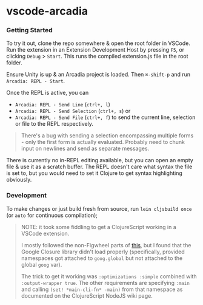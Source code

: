 # vscode-arcadia

### Getting Started
To try it out, clone the repo somewhere & open the 
root folder in VSCode.  Run the extension in an 
Extension Development Host by pressing `F5`, or 
clicking `Debug` > `Start`.  This runs the compiled
extension.js file in the root folder.

Ensure Unity is up & an Arcadia project is loaded.
Then `⌘-shift-p` and run `Arcadia: REPL - Start`.

Once the REPL is active, you can 
- `Arcadia: REPL - Send Line` (`ctrl+, l`)
- `Arcadia: REPL - Send Selection` (`ctrl+, s`) or
- `Arcadia: REPL - Send File` (`ctrl+, f`) 
to send the current line, selection or file to the
REPL respectively.

> There's a bug with sending a selection encompassing 
multiple forms - only the first form is actually 
evaluated. Probably need to chunk input on newlines
and send as separate messages.

There is currently no in-REPL editing available, but 
you can open an empty file & use it as a scratch buffer.
The REPL doesn't care what syntax the file is set to, 
but you would need to set it Clojure to get syntax 
highlighting obviously.

### Development 
To make changes or just build fresh from source,
run `lein cljsbuild once` (or `auto` for continuous
compilation);

> NOTE: it took some fiddling to get a ClojureScript
working in a VSCode extension.
>
>I mostly followed the non-Figwheel parts of 
[this](https://github.com/bhauman/lein-figwheel/wiki/Node.js-development-with-figwheel),
but I found that the Google Closure library didn't load 
properly (specifically, provided namespaces got attached 
to `goog.global` but not attached to the global `goog` var).
>
>The trick to get it working was `:optimizations :simple` 
combined with `:output-wrapper true`. The other requirements 
are specifying `:main` and calling `(set! *main-cli-fn* -main)` 
from that namespace as documented on the ClojureScript 
NodeJS wiki page.